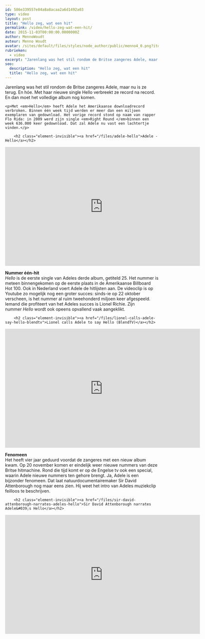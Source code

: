 ```yaml
---
id: 586e339557e84a8a8acaa2a6d1492a03
type: video
layout: post
title: "Hello zeg, wat een hit"
permalink: /video/hello-zeg-wat-een-hit/
date: 2015-11-03T00:00:00.0000000Z
author: MennoWoudt
auteur: Menno Woudt
avatar: /sites/default/files/styles/node_author/public/menno4_0.png?itok=5KD7Yfz3
rubrieken:
  - video
excerpt: "Jarenlang was het stil rondom de Britse zangeres Adele, maar nu is ze terug. En hóe. Met haar nieuwe single Hello verbreekt ze record na record. En dan moet het volledige album nog komen.  "
seo:
  description: "Hello zeg, wat een hit"
  title: "Hello zeg, wat een hit"
---
```

Jarenlang was het stil rondom de Britse zangeres Adele, maar nu is ze terug. En hóe. Met haar nieuwe single Hello verbreekt ze record na record. En dan moet het volledige album nog komen.  

    <p>Met <em>Hello</em> heeft Adele het Amerikaanse downloadrecord verbroken. Binnen één week tijd werden er meer dan een miljoen exemplaren van gedownload. Het vorige record stond op naam van rapper Flo Rida: in 2009 werd zijn single <em>Right Round </em>binnen een week 636.000 keer gedownload. Dat zal Adele nu vast een lachtertje vinden.</p>
<p><div class="media media-element-container media-default"><div id="file-12783" class="file file-video file-video-youtube">

        <h2 class="element-invisible"><a href="/files/adele-hello">Adele - Hello</a></h2>
    
  
  <div class="content">
    <div class="media-youtube-video media-element file-default media-youtube-1">
  <iframe class="media-youtube-player" width="640" height="390" title="Adele - Hello" src="https://www.youtube.com/embed/YQHsXMglC9A?wmode=opaque&controls=" name="Adele - Hello" frameborder="0" allowfullscreen="">Video van Adele - Hello</iframe>
</div>
  </div>

  
</div>
</div>
<p><strong>Nummer één-hit </strong><br><em>Hello</em> is de eerste single van Adeles derde album, getiteld 25. Het nummer is meteen binnengekomen op de eerste plaats in de Amerikaanse Billboard Hot 100. Ook in Nederland voert Adele de hitlijsten aan. De videoclip is op Youtube zo mogelijk nog een groter succes: sinds-ie op 22 oktober verscheen, is het nummer al ruim tweehonderd miljoen keer afgespeeld. Iemand die profiteert van het Adeles succes is Lionel Richie. Zijn nummer <em>Hello </em>wordt ook opeens opvallend vaak aangeklikt. </p>
<p><div class="media media-element-container media-default"><div id="file-12782" class="file file-video file-video-youtube">

        <h2 class="element-invisible"><a href="/files/lionel-calls-adele-say-hello-blendtv">Lionel calls Adele to say Hello (BlendTV)</a></h2>
    
  
  <div class="content">
    <div class="media-youtube-video media-element file-default media-youtube-2">
  <iframe class="media-youtube-player" width="640" height="390" title="Lionel calls Adele to say Hello (BlendTV)" src="https://www.youtube.com/embed/PUjvaMWKeBI?wmode=opaque&controls=" name="Lionel calls Adele to say Hello (BlendTV)" frameborder="0" allowfullscreen="">Video van Lionel calls Adele to say Hello (BlendTV)</iframe>
</div>
  </div>

  
</div>
</div>
<p><strong>Fenomeen</strong><br>Het heeft vier jaar geduurd voordat de zangeres met een nieuw album kwam. Op 20 november komen er eindelijk weer nieuwe nummers van deze Britse hitmachine. Rond die tijd komt er op de Engelse tv ook een special, waarin Adele nieuwe nummers ten gehore brengt. Ja, Adele is een bijzonder fenomeen. Dat laat natuurdocumentairemaker Sir David Attenborough nog maar eens zien. Hij weet het intro van Adeles muziekclip feilloos te beschrijven.</p>
<p><div class="media media-element-container media-default"><div id="file-12784" class="file file-video file-video-youtube">

        <h2 class="element-invisible"><a href="/files/sir-david-attenborough-narrates-adeles-hello">Sir David Attenborough narrates Adele&#039;s Hello</a></h2>
    
  
  <div class="content">
    <div class="media-youtube-video media-element file-default media-youtube-3">
  <iframe class="media-youtube-player" width="640" height="390" title="Sir David Attenborough narrates Adele&#039;s Hello" src="https://www.youtube.com/embed/enu-qR0H_uk?wmode=opaque&controls=" name="Sir David Attenborough narrates Adele&#039;s Hello" frameborder="0" allowfullscreen="">Video van Sir David Attenborough narrates Adele&amp;#039;s Hello</iframe>
</div>
  </div>

  
</div>
</div>  
